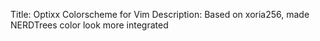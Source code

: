 Title: Optixx Colorscheme for Vim 
Description: Based on xoria256, made NERDTrees color look more integrated

